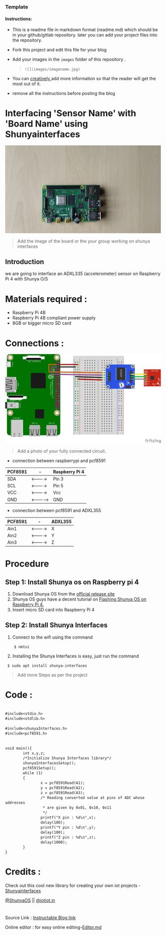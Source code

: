 ### Template

#### Instructions:

- This is a readme file in markdown format (readme.md) which should be in your github/gitlab repository. later you can add your project files into the repository.

- Fork this project and edit this file for your blog

- Add your images in the `images` folder of this repository . 
  >  `![](images/imagename.jpg)`

- You can [creatively ](https://pandao.github.io/editor.md/en.html)
 add more information so that the reader will get the most out of it.

- remove all the instructions before posting the blog



# Interfacing 'Sensor Name' with 'Board Name' using Shunyainterfaces


![](images/rpi4.jpg)

>Add the image of the board or the your group working on shunya interfaces

## Introduction

 we are going to interface an ADXL335 (accelerometer) sensor on Raspberry Pi 4 with Shunya O/S




# Materials required :
- Raspberry Pi 4B
- Raspberry Pi 4B compliant power supply
- 8GB or bigger micro SD card



# Connections :
![](images/connection.jpg)
> Add a photo of your fully connected circuit.

- connection between raspberrypi and pcf8591 


| PCF8591 |     -    |Raspberry Pi 4 |
| ------  | ---- |------- |
| SDA     | <---->  | Pin 3 |
| SCL     | <---->  | Pin 5 |
| VCC     | <---->  | Vcc |
| GND     | <-----> | GND |

- connection between  pcf8591 and ADXL355

| PCF8591 |   -      |ADXL355 |
| ------  | ----  |------- |
| Ain1     | <---->  | X |
| Ain2    | <---->  | Y |
| Ain3     | <---->  | Z |



# Procedure 

## Step 1: Install Shunya os on Raspberry pi 4
1. Download Shunya OS from the [official release site](http://shunyaos.org/beta-release/)
2. Shunya OS guys have a decent tutorial on [Flashing Shunya OS on Raspberry Pi 4.](http://docs.shunyaos.org/boards/Raspberry-Pi-4.ht)
3. Insert micro SD card into Raspberry Pi 4



## Step 2: Install Shunya Interfaces
1. Connect to the wifi using the command
```
    $ nmtui
```
2. Installing the Shunya Interfaces is easy, just run the command  
```   
 $ sudo apt install shunya-interfaces
```

> Add more Steps as per the project 


# Code :

```

#include<stdio.h>
#include<stdlib.h>

#include<shunyaInterfaces.h>
#include<pcf8591.h>


void main(){
        int x,y,z;
        /*Initialize Shunya Interfaces library*/
        shunyaInterfacesSetup();
        pcf8591Setup();
        while (1)
        {
                x = pcf8591Read(A1);
                y = pcf8591Read(A2);
                z = pcf8591Read(A3);
                /* Reading converted value at pins of ADC whose addresses 
                 * are given by 0x01, 0x10, 0x11
                 */
                printf("X pin : %d\n",x); 
                delay(100);
                printf("Y pin : %d\n",y); 
                delay(100);
                printf("Z pin : %d\n",z);
                delay(1000);
        }
}

```
# Credits :

Check out this cool new library for creating your own iot projects - [Shunyainterfaces](https://github.com/shunyaos/Shunya-Interfaces)

[@ShunyaOS](http://shunyaos.org/) || [@iotiot.in](http://iotiot.in/)



#

Source Link : [Instructable Blog link](https://www.instructables.com/id/Interface-ADXL335-Sensor-on-Raspberry-Pi-4B-in-4-S/)

Online editor : for easy online editing-[Editor.md ](https://pandao.github.io/editor.md/en.html)


